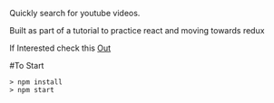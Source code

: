 
Quickly search for youtube videos.

Built as  part of a tutorial to practice react and moving towards redux

If Interested check this [Out](https://www.udemy.com/react-redux/)


#To Start

```
> npm install
> npm start
```
